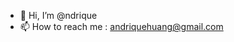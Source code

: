 - 👋 Hi, I’m @ndrique
- 📫 How to reach me : andriquehuang@gmail.com

<!---
ndrique/ndrique is a ✨ special ✨ repository because its `README.md` (this file) appears on your GitHub profile.
You can click the Preview link to take a look at your changes.
--->
